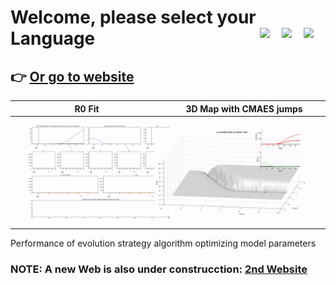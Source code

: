 # Welcome, please select your Language <a href="../../blob/master/README.es.md"><img src="../../blob/master/images/Flag_of_Spain.png" align="right" hspace="0" vspace="0" width="35px"></a> <a href="../../blob/master/README.en.md"><img src="../../blob/master/images/Flag_of_Union.png" align="right" hspace="0" vspace="0" width="35px"></a><a href="../../blob/master/README.ga.md"><img src="../../blob/master/images/Flag_of_Galicia.png" align="right" hspace="0" vspace="0" width="35px"></a>


## :point_right: [Or go to website](https://mmatabuena.github.io/forecastCovid/.)

| R0 Fit  | 3D Map with CMAES jumps  |
| ------------- | ------------- |
| <img src="./images/animation.gif" align="left" hspace="20" vspace="10" width="360px"> | <img src="./images/leon.gif" align="right" hspace="20" vspace="10" width="380px"> |

Performance of evolution strategy algorithm optimizing model parameters

### NOTE: A new Web is also under construcction: [2nd Website](https://github.com/covid19-modeling)




